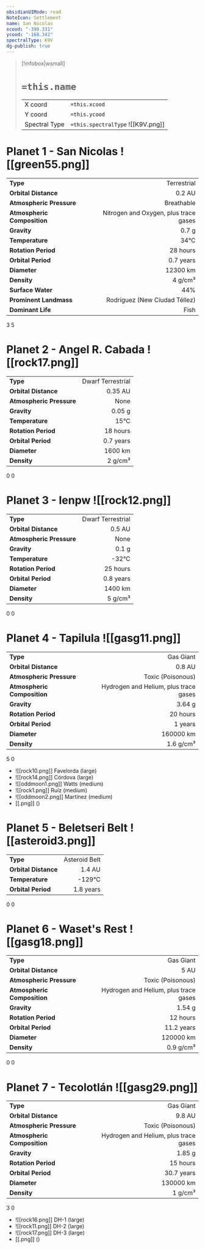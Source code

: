 ```yaml
---
obsidianUIMode: read
NoteIcon: Settlement
name: San Nicolas
xcood: "-390.331"
ycood: "-168.342"
spectralType: K9V
dg-publish: true
---
```

> [!infobox|wsmall]
> # `=this.name`
> | | |
> | - | - |
> | X coord | `=this.xcood` |
> | Y coord| `=this.ycood` |
> | Spectral Type | `=this.spectralType` ![[K9V.png]] |

# Planet 1 - San Nicolas ![[green55.png]]
|                             |                           |
| --------------------------- | -------------------------:|
| **Type**                    |             Terrestrial |
| **Orbital Distance**        |   0.2 AU |
| **Atmospheric Pressure**    |       Breathable |
| **Atmospheric Composition** |      Nitrogen and Oxygen, plus trace gases |
| **Gravity**                 |        0.7 g |
| **Temperature**             |    34°C |
| **Rotation Period**         |  28 hours |
| **Orbital Period** | 0.7 years |
| **Diameter**                |      12300 km | 
| **Density**                 |    4 g/cm³ |
| **Surface Water**           |           44% | 
| **Prominent Landmass**      |         Rodríguez (New Ciudad Téllez) | 
| **Dominant Life**           |         Fish |



3
5



# Planet 2 - Angel R. Cabada ![[rock17.png]]
|                             |                           |
| --------------------------- | -------------------------:|
| **Type**                    |             Dwarf Terrestrial |
| **Orbital Distance**        |   0.35 AU |
| **Atmospheric Pressure**    |       None |
| **Gravity**                 |        0.05 g |
| **Temperature**             |    15°C |
| **Rotation Period**         |  18 hours |
| **Orbital Period** | 0.7 years |
| **Diameter**                |      1600 km | 
| **Density**                 |    2 g/cm³ |



0
0



# Planet 3 - Ienpw ![[rock12.png]]
|                             |                           |
| --------------------------- | -------------------------:|
| **Type**                    |             Dwarf Terrestrial |
| **Orbital Distance**        |   0.5 AU |
| **Atmospheric Pressure**    |       None |
| **Gravity**                 |        0.1 g |
| **Temperature**             |    -32°C |
| **Rotation Period**         |  25 hours |
| **Orbital Period** | 0.8 years |
| **Diameter**                |      1400 km | 
| **Density**                 |    5 g/cm³ |



0
0



# Planet 4 - Tapilula ![[gasg11.png]]
|                             |                           |
| --------------------------- | -------------------------:|
| **Type**                    |             Gas Giant |
| **Orbital Distance**        |   0.8 AU |
| **Atmospheric Pressure**    |       Toxic (Poisonous) |
| **Atmospheric Composition** |      Hydrogen and Helium, plus trace gases |
| **Gravity**                 |        3.64 g |
| **Rotation Period**         |  20 hours |
| **Orbital Period** | 1 years |
| **Diameter**                |      160000 km | 
| **Density**                 |    1.6 g/cm³ |



5
0

- ![[rock10.png]] Favelorda (large)
- ![[rock14.png]] Córdova (large)
- ![[oddmoon1.png]] Watts (medium)
- ![[rock1.png]] Ruíz (medium)
- ![[oddmoon2.png]] Martínez (medium)
- [[.png]]  ()

# Planet 5 - Beletseri Belt ![[asteroid3.png]]
|                             |                           |
| --------------------------- | -------------------------:|
| **Type**                    |             Asteroid Belt |
| **Orbital Distance**        |   1.4 AU |
| **Temperature**             |    -129°C |
| **Orbital Period** | 1.8 years |



0
0



# Planet 6 - Waset's Rest ![[gasg18.png]]
|                             |                           |
| --------------------------- | -------------------------:|
| **Type**                    |             Gas Giant |
| **Orbital Distance**        |   5 AU |
| **Atmospheric Pressure**    |       Toxic (Poisonous) |
| **Atmospheric Composition** |      Hydrogen and Helium, plus trace gases |
| **Gravity**                 |        1.54 g |
| **Rotation Period**         |  12 hours |
| **Orbital Period** | 11.2 years |
| **Diameter**                |      120000 km | 
| **Density**                 |    0.9 g/cm³ |



0
0



# Planet 7 - Tecolotlán ![[gasg29.png]]
|                             |                           |
| --------------------------- | -------------------------:|
| **Type**                    |             Gas Giant |
| **Orbital Distance**        |   9.8 AU |
| **Atmospheric Pressure**    |       Toxic (Poisonous) |
| **Atmospheric Composition** |      Hydrogen and Helium, plus trace gases |
| **Gravity**                 |        1.85 g |
| **Rotation Period**         |  15 hours |
| **Orbital Period** | 30.7 years |
| **Diameter**                |      130000 km | 
| **Density**                 |    1 g/cm³ |



3
0

- ![[rock16.png]] DH-1 (large)
- ![[rock11.png]] DH-2 (large)
- ![[rock17.png]] DH-3 (large)
- [[.png]]  ()

